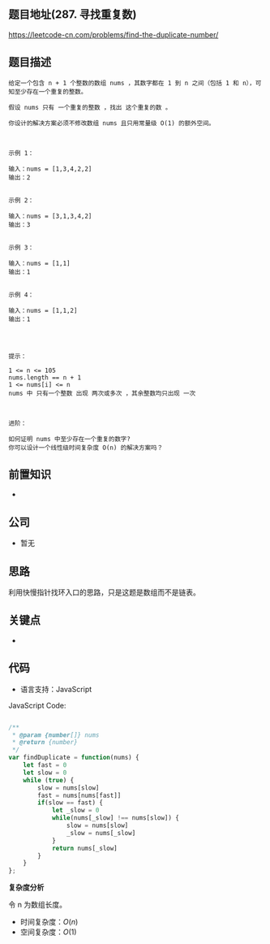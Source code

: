 
## 题目地址(287. 寻找重复数)

https://leetcode-cn.com/problems/find-the-duplicate-number/

## 题目描述

```
给定一个包含 n + 1 个整数的数组 nums ，其数字都在 1 到 n 之间（包括 1 和 n），可知至少存在一个重复的整数。

假设 nums 只有 一个重复的整数 ，找出 这个重复的数 。

你设计的解决方案必须不修改数组 nums 且只用常量级 O(1) 的额外空间。

 

示例 1：

输入：nums = [1,3,4,2,2]
输出：2


示例 2：

输入：nums = [3,1,3,4,2]
输出：3


示例 3：

输入：nums = [1,1]
输出：1


示例 4：

输入：nums = [1,1,2]
输出：1


 

提示：

1 <= n <= 105
nums.length == n + 1
1 <= nums[i] <= n
nums 中 只有一个整数 出现 两次或多次 ，其余整数均只出现 一次

 

进阶：

如何证明 nums 中至少存在一个重复的数字?
你可以设计一个线性级时间复杂度 O(n) 的解决方案吗？
```

## 前置知识

- 

## 公司

- 暂无

## 思路

利用快慢指针找环入口的思路，只是这题是数组而不是链表。

## 关键点

-  

## 代码

- 语言支持：JavaScript

JavaScript Code:

```javascript

/**
 * @param {number[]} nums
 * @return {number}
 */
var findDuplicate = function(nums) {
    let fast = 0
    let slow = 0
    while (true) {
        slow = nums[slow]
        fast = nums[nums[fast]]
        if(slow == fast) {
            let _slow = 0
            while(nums[_slow] !== nums[slow]) {
                slow = nums[slow]
                _slow = nums[_slow]
            }
            return nums[_slow]
        }
    }
};

```


**复杂度分析**

令 n 为数组长度。

- 时间复杂度：$O(n)$
- 空间复杂度：$O(1)$


